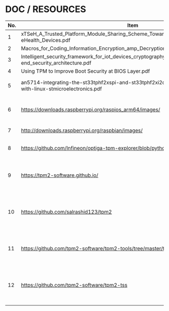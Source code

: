 # DOC / RESOURCES

| No. | Item                                                                                                              | Detail                                                               |
| --- | ----------------------------------------------------------------------------------------------------------------- | -------------------------------------------------------------------- |
| 1   | xTSeH_A_Trusted_Platform_Module_Sharing_Scheme_Towards_Smart_IoT-eHealth_Devices.pdf                              |                                                                      |
| 2   | Macros_for_Coding_Information_Encryption_amp_Decryption_in_Trusted_Platform_Module.pdf                            |                                                                      |
| 3   | Intelligent_security_framework_for_iot_devices_cryptography_based_end-to-end_security_architecture.pdf            |                                                                      |
| 4   | Using TPM to Improve Boot Security at BIOS Layer.pdf                                                              |                                                                      |
| 5   | an5714-integrating-the-st33tphf2xspi-and-st33tphf2xi2c-trusted-platform-modules-with-linux-stmicroelectronics.pdf | Application note of TPM AN5714.                                      |
| 6   | <https://downloads.raspberrypi.org/raspios_arm64/images/>                                                         | Arm64 Raspberry Pi OS download site.                                 |
| 7   | <http://downloads.raspberrypi.org/raspbian/images/>                                                               | Rasbian OS download site.                                            |
| 8   | <https://github.com/Infineon/optiga-tpm-explorer/blob/python3_dev/Setup%20Guide.md>                               | Guide to setup OPTIGA TPM 2.0.                                       |
| 9   | <https://tpm2-software.github.io/>                                                                                | TPM2 software community which provides some C tutorials.             |
| 10  | <https://github.com/salrashid123/tpm2>                                                                            | Rich TPM recipes achieved with tpm2_tools and go-tpm, written in Go. |
| 11  | <https://github.com/tpm2-software/tpm2-tools/tree/master/tools>                                                   | The source library for TPM tools (tpm2-tools) written in C.          |
| 12  | <https://github.com/tpm2-software/tpm2-tss>                                                                       | OSS implementation of the TCG TPM2 Software Stack (TSS2).            |

